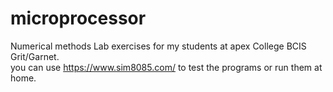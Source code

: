 # microprocessor
Numerical methods Lab exercises for my students at apex College BCIS Grit/Garnet.     
you can use https://www.sim8085.com/ to test the programs or run them at home.
